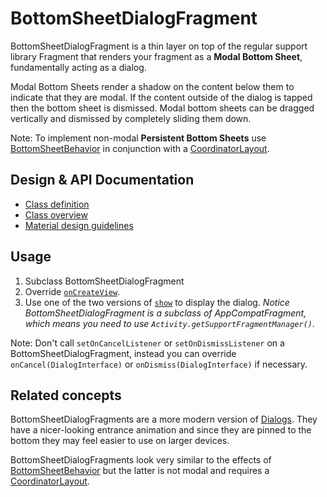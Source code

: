 <!--docs:
title: "BottomSheetDialogFragment"
layout: detail
section: components
excerpt: "BottomSheetDialogFragment is a thin layer on top of the regular support library Fragment that renders your fragment as a modal bottom sheet."
iconId: bottom_sheet
path: /catalog/modal-bottom-sheets/
-->

# BottomSheetDialogFragment

BottomSheetDialogFragment is a thin layer on top of the regular support library
Fragment that renders your fragment as a **Modal Bottom Sheet**, fundamentally
acting as a dialog.

Modal Bottom Sheets render a shadow on the content below them to indicate that
they are modal. If the content outside of the dialog is tapped then the bottom
sheet is dismissed. Modal bottom sheets can be dragged vertically and dismissed
by completely sliding them down.

Note: To implement non-modal **Persistent Bottom Sheets** use
[BottomSheetBehavior](/material-components/material-components-android/blob/master/docs/components/BottomSheetBehavior.md)
in conjunction with a
[CoordinatorLayout](/material-components/material-components-android/blob/master/docs/components/CoordinatorLayout.md).

## Design & API Documentation

-   [Class
    definition](https://github.com/material-components/material-components-android/tree/master/lib/src/android/support/design/widget/BottomSheetDialogFragment.java)
    <!--{: .icon-list-item.icon-list-item--spec }-->
    <!-- Styles for list items requiring icons instead of standard bullets. -->
-   [Class
    overview](https://developer.android.com/reference/android/support/design/widget/BottomSheetDialogFragment.html)
    <!--{: .icon-list-item.icon-list-item--spec }-->
-   [Material design
    guidelines](https://material.io/guidelines/components/bottom-sheets.html#bottom-sheets-modal-bottom-sheets)
    <!--{: .icon-list-item.icon-list-item--spec }-->
<!--{: .icon-list }--> <!-- Style for a list that requires icons instead of standard bullets. -->

## Usage

1.  Subclass BottomSheetDialogFragment
2.  Override
    [`onCreateView`](https://developer.android.com/reference/android/app/Fragment.html#onCreateView\(android.view.LayoutInflater,%20android.view.ViewGroup,%20android.os.Bundle\)).
3.  Use one of the two versions of
    [`show`](https://developer.android.com/reference/android/support/v4/app/DialogFragment.html#show\(android.support.v4.app.FragmentManager,%20java.lang.String\))
    to display the dialog. *Notice BottomSheetDialogFragment is a subclass of
    AppCompatFragment, which means you need to use
    `Activity.getSupportFragmentManager()`.*

Note: Don't call `setOnCancelListener` or `setOnDismissListener` on a
BottomSheetDialogFragment, instead you can override `onCancel(DialogInterface)`
or `onDismiss(DialogInterface)` if necessary.

## Related concepts

BottomSheetDialogFragments are a more modern version of
[Dialogs](https://developer.android.com/guide/topics/ui/dialogs.html). They have
a nicer-looking entrance animation and since they are pinned to the bottom they
may feel easier to use on larger devices.

BottomSheetDialogFragments look very similar to the effects of
[BottomSheetBehavior](/material-components/material-components-android/blob/master/docs/components/BottomSheetBehavior.md)
but the latter is not modal and requires a
[CoordinatorLayout](/material-components/material-components-android/blob/master/docs/components/CoordinatorLayout.md).
